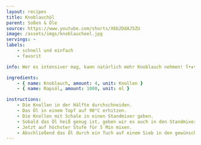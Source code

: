```yaml
---
layout: recipes
title: Knoblauchöl
parent: Soßen & Öle
source: https://www.youtube.com/shorts/X6b2DdAJ5ZU
image: /assets/imgs/knoblauchoel.jpg
servings: ~
labels:
    - schnell und einfach
    - favorit

info: Wer es intensiver mag, kann natürlich mehr Knoblauch nehmen! ʕ•ᴥ•ʔ

ingredients:
    - { name: Knoblauch, amount: 4, unit: Knollen }
    - { name: Rapsöl, amount: 1000, unit: ml }

instructions:
    - Die Knollen in der Hälfte durchschneiden.
    - Das Öl in einem Topf auf 90°C erhitzen.
    - Die Knollen mit Schale in einen Standmixer geben.
    - Sobald das Öl heiß genug ist, geben wir es auch in den Standmixer.
    - Jetzt auf höchster Stufe für 5 Min mixen.
    - Abschließend das Öl durch ein Tuch auf einem Sieb in den gewünschten Behälter zur Lagerung filtern. Fertig!
---
```

